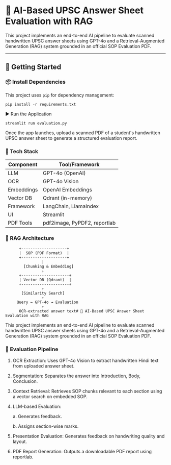 # 🧠 AI-Based UPSC Answer Sheet Evaluation with RAG

This project implements an end-to-end AI pipeline to evaluate scanned handwritten UPSC answer sheets using GPT-4o and a Retrieval-Augmented Generation (RAG) system grounded in an official SOP Evaluation PDF.

---

## 🚀 Getting Started

### 📦 Install Dependencies

This project uses `pip` for dependency management:

```
pip install -r requirements.txt
```

▶️ Run the Application

```
streamlit run evaluation.py
```

Once the app launches, upload a scanned PDF of a student's handwritten UPSC answer sheet to generate a structured evaluation report.

### 🔧 Tech Stack

| Component  | Tool/Framework               |
| ---------- | ---------------------------- |
| LLM        | GPT-4o (OpenAI)              |
| OCR        | GPT-4o Vision                |
| Embeddings | OpenAI Embeddings            |
| Vector DB  | Qdrant (in-memory)           |
| Framework  | LangChain, LlamaIndex        |
| UI         | Streamlit                    |
| PDF Tools  | pdf2image, PyPDF2, reportlab |


### 🧠 RAG Architecture

          +--------------------+
          |  SOP (PDF Format)  |
          +--------------------+
                    |
            [Chunking & Embedding]
                    ↓
          +---------------------+
          | Vector DB (Qdrant)  |
          +---------------------+
                    ↑
           [Similarity Search]
                    ↑
         Query ← GPT-4o → Evaluation
                    ↑
          OCR-extracted answer text# 🧠 AI-Based UPSC Answer Sheet Evaluation with RAG

This project implements an end-to-end AI pipeline to evaluate scanned handwritten UPSC answer sheets using GPT-4o and a Retrieval-Augmented Generation (RAG) system grounded in an official SOP Evaluation PDF.



### 🔄 Evaluation Pipeline

1. OCR Extraction: Uses GPT-4o Vision to extract handwritten Hindi text from uploaded answer sheet.

2. Segmentation: Separates the answer into Introduction, Body, Conclusion.

3. Context Retrieval: Retrieves SOP chunks relevant to each section using a vector search on embedded SOP.

4. LLM-based Evaluation:

    a. Generates feedback.

    b. Assigns section-wise marks.

5. Presentation Evaluation: Generates feedback on handwriting quality and layout.

6. PDF Report Generation: Outputs a downloadable PDF report using reportlab.


